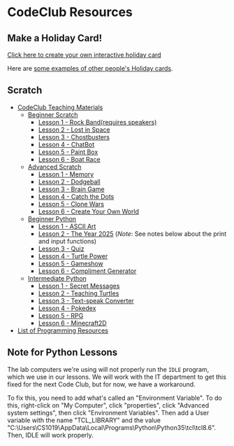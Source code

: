 # CodeClub Resources

## Make a Holiday Card!

[Click here to create your own interactive holiday card](https://scratch.mit.edu/projects/editor/?tip_bar=hoc)

Here are [some examples of other people's Holiday cards](https://scratch.mit.edu/studios/279432/).

## Scratch

* [CodeClub Teaching Materials](http://projects.codeclubworld.org/en-GB/)
  * [Beginner Scratch](http://projects.codeclubworld.org/en-GB/01_scratch_01/index.html)
    * [Lesson 1 - Rock Band(requires speakers)](http://projects.codeclubworld.org/en-GB/01_scratch_01/01/Rock%20Band.html)
    * [Lesson 2 - Lost in Space](http://projects.codeclubworld.org/en-GB/01_scratch_01/02/Lost%20in%20Space.html)
    * [Lesson 3 - Chostbusters](http://projects.codeclubworld.org/en-GB/01_scratch_01/03/Ghostbusters.html)
    * [Lesson 4 - ChatBot](http://projects.codeclubworld.org/en-GB/01_scratch_01/04/ChatBot.html)
    * [Lesson 5 - Paint Box](http://projects.codeclubworld.org/en-GB/01_scratch_01/05/Paint%20Box.html)
    * [Lesson 6 - Boat Race](http://projects.codeclubworld.org/en-GB/01_scratch_01/06/Boat%20Race.html)
  * [Advanced Scratch](http://projects.codeclubworld.org/en-GB/02_scratch_02/index.html)
    * [Lesson 1 - Memory](http://projects.codeclubworld.org/en-GB/02_scratch_02/01/Memory.html)
    * [Lesson 2 - Dodgeball](http://projects.codeclubworld.org/en-GB/02_scratch_02/02/Dodgeball.html)
    * [Lesson 3 - Brain Game](http://projects.codeclubworld.org/en-GB/02_scratch_02/03/Brain%20Game.html)
    * [Lesson 4 - Catch the Dots](http://projects.codeclubworld.org/en-GB/02_scratch_02/04/Catch%20the%20Dots.html)
    * [Lesson 5 - Clone Wars](http://projects.codeclubworld.org/en-GB/02_scratch_02/05/Clone%20Wars.html)
    * [Lesson 6 - Create Your Own World](http://projects.codeclubworld.org/en-GB/02_scratch_02/06/Create%20Your%20Own%20World.html)
  * [Beginner Python](http://projects.codeclubworld.org/en-GB/09_python/index.html)
    * [Lesson 1 - ASCII Art](http://projects.codeclubworld.org/en-GB/09_python/01/ASCII%20Art.html)
    * [Lesson 2 - The Year 2025](http://projects.codeclubworld.org/en-GB/09_python/02/The%20Year%202025.html) (*Note*: See notes below about the print and input functions)
    * [Lesson 3 - Quiz](http://projects.codeclubworld.org/en-GB/09_python/03/Quiz.html)
    * [Lesson 4 - Turtle Power](http://projects.codeclubworld.org/en-GB/09_python/04/Turtle%20Power.html)
    * [Lesson 5 - Gameshow](http://projects.codeclubworld.org/en-GB/09_python/05/Gameshow.html)
    * [Lesson 6 - Compliment Generator](http://projects.codeclubworld.org/en-GB/09_python/06/Compliment%20Generator.html)
  * [Intermediate Python](http://projects.codeclubworld.org/en-GB/10_python/index.html)
    * [Lesson 1 - Secret Messages](http://projects.codeclubworld.org/en-GB/10_python/01/Secret%20Messages.html)
    * [Lesson 2 - Teaching Turtles](http://projects.codeclubworld.org/en-GB/10_python/02/Teaching%20Turtles.html)
    * [Lesson 3 - Text-speak Converter](http://projects.codeclubworld.org/en-GB/10_python/03/Text-speak%20Converter.html)
    * [Lesson 4 - Pokedex](http://projects.codeclubworld.org/en-GB/10_python/04/Pokedex.html)
    * [Lesson 5 - RPG](http://projects.codeclubworld.org/en-GB/10_python/05/RPG.html)
    * [Lesson 6 - Minecraft2D](http://projects.codeclubworld.org/en-GB/10_python/06/Minecraft2D.html)
 * [List of Programming Resources](https://github.com/CodeNL/curated-programming-resources/blob/master/resources.md)


Note for Python Lessons
-----------------------

The lab computers we're using will not properly run the `IDLE` program, which we use in our lessons. We will work with the IT department to get this fixed for the next Code Club, but for now, we have a workaround.

To fix this, you need to add what's called an "Environment Variable". To do this, right-click on "My Computer", click "properties", click "Advanced system settings", then click "Environment Variables". Then add a User variable with the name "TCL_LIBRARY" and the value "C:\Users\CS1019\AppData\Local\Programs\Python\Python35\tcl\tcl8.6". Then, IDLE will work properly.
